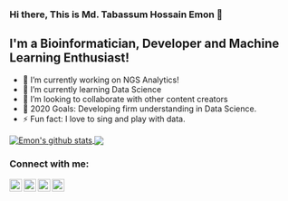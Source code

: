 ### Hi there, This is Md. Tabassum Hossain Emon 👋

## I'm a Bioinformatician, Developer and Machine Learning Enthusiast!
- 🔭 I’m currently working on NGS Analytics!
- 🌱 I’m currently learning Data Science 
- 👯 I’m looking to collaborate with other content creators
- 🥅 2020 Goals: Developing firm understanding in Data Science.
- ⚡ Fun fact: I love to sing and play with data.

<a href="https://github.com/Emon-ProCoder7">
 <img align="center" src="https://github-readme-stats.vercel.app/api?username=Emon-ProCoder7&show_icons=true&theme=dark&line_height=27" alt="Emon's github stats"/>
</a>

<a href="https://github.com/Emon-ProCoder7">
  <img align="center" src="https://github-readme-stats.vercel.app/api/top-langs/?username=Emon-ProCoder7&theme=dark&hide_langs_below=1" />
</a>


### Connect with me:

[<img align="left" alt="codeSTACKr | YouTube" width="22px" src="https://cdn.jsdelivr.net/npm/simple-icons@v3/icons/youtube.svg" />][youtube]
[<img align="left" alt="codeSTACKr | LinkedIn" width="22px" src="https://cdn.jsdelivr.net/npm/simple-icons@v3/icons/linkedin.svg" />][linkedin]
[<img align="left" alt="codeSTACKr | Instagram" width="22px" src="https://cdn.jsdelivr.net/npm/simple-icons@v3/icons/instagram.svg" />][instagram]
[<img align="left" alt="codeSTACKr | Twitter" width="22px" src="https://cdn.jsdelivr.net/npm/simple-icons@v3/icons/twitter.svg" />][twitter]

<br/>


[twitter]: https://twitter.com/MdTabassumHoss1
[youtube]: https://www.youtube.com/channel/UCbmZ7YaV1DEDiP-tx16hS0A/videos?view_as=subscriber
[instagram]: https://www.instagram.com/returns.emon/
[linkedin]: https://www.linkedin.com/in/md-tabassum-hossain-emon-ag007/
